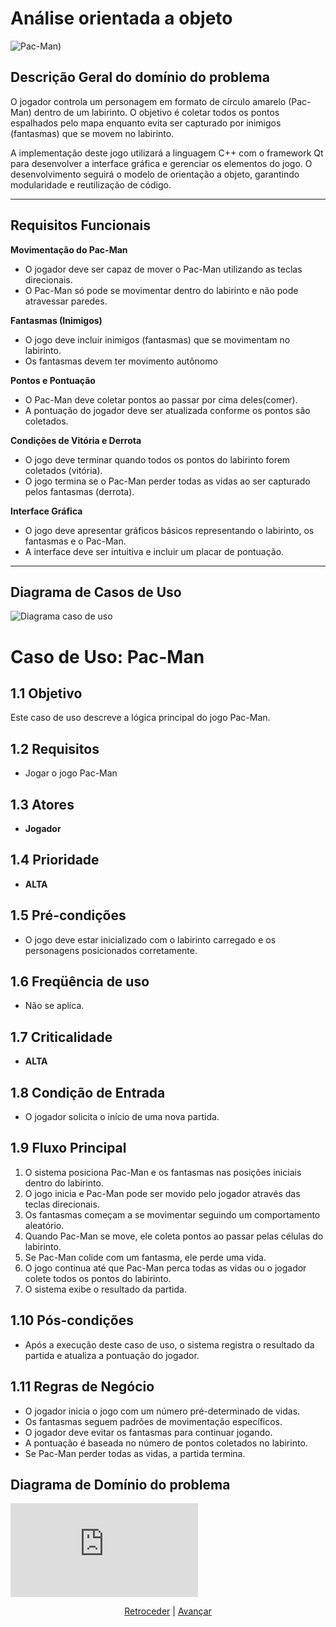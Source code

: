# Análise orientada a objeto

![Pac-Man](https://upload.wikimedia.org/wikipedia/en/5/59/Pac-man.png))

## Descrição Geral do domínio do problema

O jogador controla um personagem em formato de círculo amarelo (Pac-Man) dentro de um labirinto. O objetivo é coletar todos os pontos espalhados pelo mapa enquanto evita ser capturado por inimigos (fantasmas) que se movem no labirinto.  

A implementação deste jogo utilizará a linguagem C++ com o framework Qt para desenvolver a interface gráfica e gerenciar os elementos do jogo. O desenvolvimento seguirá o modelo de orientação a objeto, garantindo modularidade e reutilização de código.  

---

## **Requisitos Funcionais**  

 **Movimentação do Pac-Man**  
   - O jogador deve ser capaz de mover o Pac-Man utilizando as teclas direcionais.  
   - O Pac-Man só pode se movimentar dentro do labirinto e não pode atravessar paredes.  

**Fantasmas (Inimigos)**  
   - O jogo deve incluir inimigos (fantasmas) que se movimentam no labirinto.  
   - Os fantasmas devem ter movimento autônomo 

 **Pontos e Pontuação**  
   - O Pac-Man deve coletar pontos ao passar por cima deles(comer).  
   - A pontuação do jogador deve ser atualizada conforme os pontos são coletados.  
 

**Condições de Vitória e Derrota**  
   - O jogo deve terminar quando todos os pontos do labirinto forem coletados (vitória).  
   - O jogo termina se o Pac-Man perder todas as vidas ao ser capturado pelos fantasmas (derrota).  

**Interface Gráfica**  
   - O jogo deve apresentar gráficos básicos representando o labirinto, os fantasmas e o Pac-Man.  
   - A interface deve ser intuitiva e incluir um placar de pontuação.  

---

## Diagrama de Casos de Uso

![Diagrama caso de uso](https://lucid.app/publicSegments/view/b7b94213-ac2b-4ed0-8739-9dbd283790f4/image.png)
# Caso de Uso: Pac-Man

## 1.1 Objetivo  
Este caso de uso descreve a lógica principal do jogo Pac-Man.

## 1.2 Requisitos  
- Jogar o jogo Pac-Man

## 1.3 Atores  
- **Jogador**

## 1.4 Prioridade  
- **ALTA**

## 1.5 Pré-condições  
- O jogo deve estar inicializado com o labirinto carregado e os personagens posicionados corretamente.

## 1.6 Freqüência de uso  
- Não se aplica.

## 1.7 Criticalidade  
- **ALTA**

## 1.8 Condição de Entrada  
- O jogador solicita o início de uma nova partida.

## 1.9 Fluxo Principal  

1. O sistema posiciona Pac-Man e os fantasmas nas posições iniciais dentro do labirinto.  
2. O jogo inicia e Pac-Man pode ser movido pelo jogador através das teclas direcionais.  
3. Os fantasmas começam a se movimentar seguindo um comportamento aleatório.  
4. Quando Pac-Man se move, ele coleta pontos ao passar pelas células do labirinto.  
5. Se Pac-Man colide com um fantasma, ele perde uma vida.  
6. O jogo continua até que Pac-Man perca todas as vidas ou o jogador colete todos os pontos do labirinto.  
7. O sistema exibe o resultado da partida.  

## 1.10 Pós-condições  
- Após a execução deste caso de uso, o sistema registra o resultado da partida e atualiza a pontuação do jogador.

## 1.11 Regras de Negócio  

- O jogador inicia o jogo com um número pré-determinado de vidas.  
- Os fantasmas seguem padrões de movimentação específicos.  
- O jogador deve evitar os fantasmas para continuar jogando.  
- A pontuação é baseada no número de pontos coletados no labirinto.  
- Se Pac-Man perder todas as vidas, a partida termina.  


 
## Diagrama de Domínio do problema

![Diagrama de classe](https://lucid.app/publicSegments/view/0b4d499d-894d-4b2f-85d1-3d7338ccd239/image.pdf)


<div align="center">

[Retroceder](README.md) | [Avançar](projeto.md)

</div>
